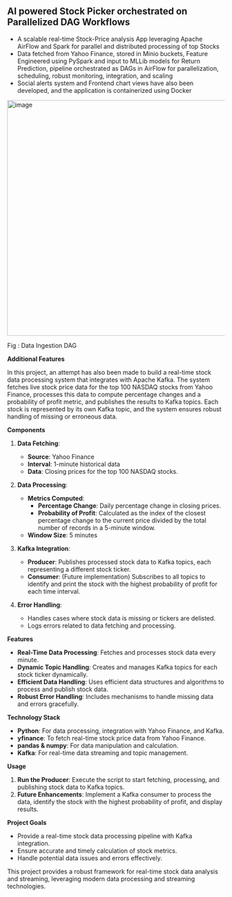 ## AI powered Stock Picker orchestrated on Parallelized DAG Workflows

 - A scalable real-time Stock-Price analysis App leveraging Apache AirFlow and Spark for parallel and distributed processing of top Stocks
 - Data fetched from Yahoo Finance, stored in Minio buckets, Feature Engineered using PySpark and input to MLLib models for Return Prediction, pipeline orchestrated as DAGs in AirFlow for parallelization, scheduling, robust monitoring, integration, and scaling
 - Social alerts system and Frontend chart views have also been developed, and the application is containerized using Docker


<img width="544" alt="image" src="https://github.com/user-attachments/assets/8d4ae8dc-e5cc-40cd-96cf-e49eedff32f7">

Fig : Data Ingestion DAG


**Additional Features**

In this project, an attempt has also been made to build a real-time stock data processing system that integrates with Apache Kafka. The system fetches live stock price data for the top 100 NASDAQ stocks from Yahoo Finance, processes this data to compute percentage changes and a probability of profit metric, and publishes the results to Kafka topics. Each stock is represented by its own Kafka topic, and the system ensures robust handling of missing or erroneous data.

**Components**

1. **Data Fetching**:
   - **Source**: Yahoo Finance
   - **Interval**: 1-minute historical data
   - **Data**: Closing prices for the top 100 NASDAQ stocks.

2. **Data Processing**:
   - **Metrics Computed**:
     - **Percentage Change**: Daily percentage change in closing prices.
     - **Probability of Profit**: Calculated as the index of the closest percentage change to the current price divided by the total number of records in a 5-minute window.
   - **Window Size**: 5 minutes

3. **Kafka Integration**:
   - **Producer**: Publishes processed stock data to Kafka topics, each representing a different stock ticker.
   - **Consumer**: (Future implementation) Subscribes to all topics to identify and print the stock with the highest probability of profit for each time interval.

4. **Error Handling**:
   - Handles cases where stock data is missing or tickers are delisted.
   - Logs errors related to data fetching and processing.

**Features**

- **Real-Time Data Processing**: Fetches and processes stock data every minute.
- **Dynamic Topic Handling**: Creates and manages Kafka topics for each stock ticker dynamically.
- **Efficient Data Handling**: Uses efficient data structures and algorithms to process and publish stock data.
- **Robust Error Handling**: Includes mechanisms to handle missing data and errors gracefully.

**Technology Stack**

- **Python**: For data processing, integration with Yahoo Finance, and Kafka.
- **yfinance**: To fetch real-time stock price data from Yahoo Finance.
- **pandas & numpy**: For data manipulation and calculation.
- **Kafka**: For real-time data streaming and topic management.

**Usage**

1. **Run the Producer**: Execute the script to start fetching, processing, and publishing stock data to Kafka topics.
2. **Future Enhancements**: Implement a Kafka consumer to process the data, identify the stock with the highest probability of profit, and display results.

**Project Goals**

- Provide a real-time stock data processing pipeline with Kafka integration.
- Ensure accurate and timely calculation of stock metrics.
- Handle potential data issues and errors effectively.

This project provides a robust framework for real-time stock data analysis and streaming, leveraging modern data processing and streaming technologies.


